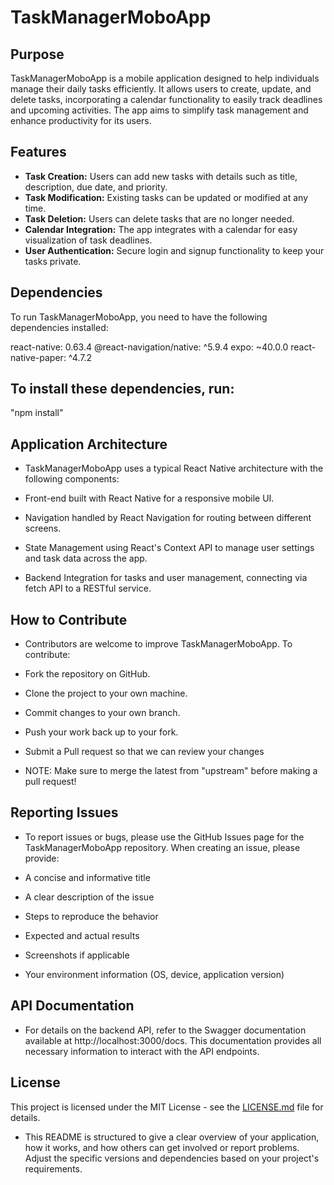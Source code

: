 
# TaskManagerMoboApp

## Purpose
TaskManagerMoboApp is a mobile application designed to help individuals manage their daily tasks efficiently. It allows users to create, update, and delete tasks, incorporating a calendar functionality to easily track deadlines and upcoming activities. The app aims to simplify task management and enhance productivity for its users.

## Features
- **Task Creation:** Users can add new tasks with details such as title, description, due date, and priority.
- **Task Modification:** Existing tasks can be updated or modified at any time.
- **Task Deletion:** Users can delete tasks that are no longer needed.
- **Calendar Integration:** The app integrates with a calendar for easy visualization of task deadlines.
- **User Authentication:** Secure login and signup functionality to keep your tasks private.

## Dependencies
To run TaskManagerMoboApp, you need to have the following dependencies installed:

react-native: 0.63.4
@react-navigation/native: ^5.9.4
expo: ~40.0.0
react-native-paper: ^4.7.2


## To install these dependencies, run:

"npm install"


## Application Architecture

- TaskManagerMoboApp uses a typical React Native architecture with the following components:

- Front-end built with React Native for a responsive mobile UI.
- Navigation handled by React Navigation for routing between different screens.
- State Management using React's Context API to manage user settings and task data across the app.
- Backend Integration for tasks and user management, connecting via fetch API to a RESTful service.


## How to Contribute

- Contributors are welcome to improve TaskManagerMoboApp. To contribute:

- Fork the repository on GitHub.
- Clone the project to your own machine.
- Commit changes to your own branch.
- Push your work back up to your fork.
- Submit a Pull request so that we can review your changes
- NOTE: Make sure to merge the latest from "upstream" before making a pull request!

## Reporting Issues

- To report issues or bugs, please use the GitHub Issues page for the TaskManagerMoboApp repository. When creating an issue, please provide:

- A concise and informative title
- A clear description of the issue
- Steps to reproduce the behavior
- Expected and actual results
- Screenshots if applicable
- Your environment information (OS, device, application version)


## API Documentation
- For details on the backend API, refer to the Swagger documentation available at http://localhost:3000/docs. This documentation provides all necessary information to interact with the API endpoints.

## License

This project is licensed under the MIT License - see the [LICENSE.md](LICENSE.md) file for details.



- This README is structured to give a clear overview of your application, how it works, and how others can get involved or report problems. Adjust the specific versions and dependencies based on your project's requirements.

